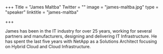 +++
Title = "James Maltba"
Twitter = ""
image = "james-maltba.jpg"
type = "speaker"
linktitle = "james-maltba"

+++

James has been in the IT industry for over 25 years, working for several partners and manufacturers, designing and delivering IT Infrastructure. He has spent the last five years with NetApp as a Solutions Architect focusing on Hybrid Cloud and Cloud Infrastructure.
